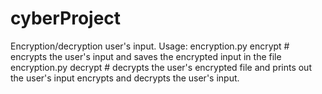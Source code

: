 # cyberProject
Encryption/decryption user's input.
Usage:
encryption.py encrypt # encrypts the user's input and saves the encrypted input in the file
encryption.py decrypt # decrypts the user's encrypted file and prints out the user's input
encrypts and decrypts the user's  input.
